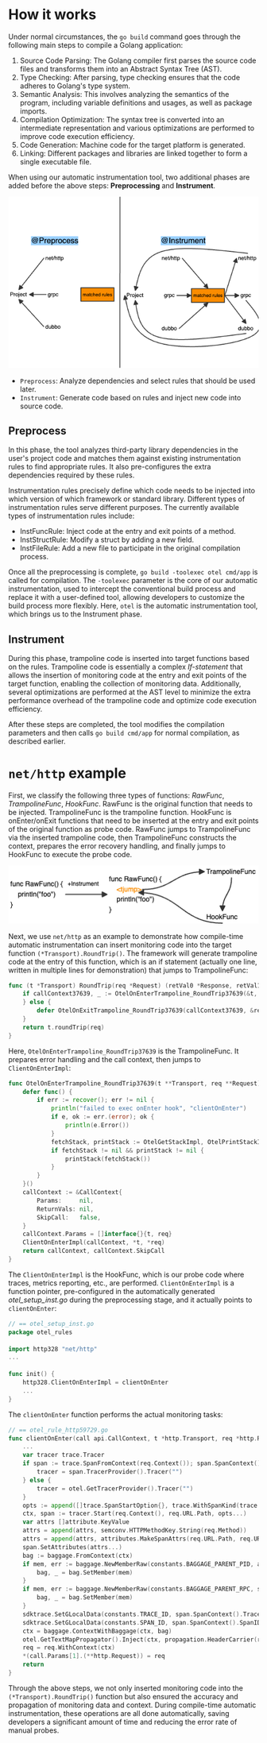 # How it works

Under normal circumstances, the `go build` command goes through the following main steps to compile a Golang application:

1. Source Code Parsing: The Golang compiler first parses the source code files and transforms them into an Abstract Syntax Tree (AST).
2. Type Checking: After parsing, type checking ensures that the code adheres to Golang's type system.
3. Semantic Analysis: This involves analyzing the semantics of the program, including variable definitions and usages, as well as package imports.
4. Compilation Optimization: The syntax tree is converted into an intermediate representation and various optimizations are performed to improve code execution efficiency.
5. Code Generation: Machine code for the target platform is generated.
6. Linking: Different packages and libraries are linked together to form a single executable file.

When using our automatic instrumentation tool, two additional phases are added before the above steps: **Preprocessing** and **Instrument**.

![](workflow.png)

- `Preprocess`: Analyze dependencies and select rules that should be used later.
- `Instrument`: Generate code based on rules and inject new code into source code.

## Preprocess
In this phase, the tool analyzes third-party library dependencies in the user's project 
code and matches them against existing instrumentation rules to find appropriate rules. 
It also pre-configures the extra dependencies required by these rules.

Instrumentation rules precisely define which code needs to be injected into which 
version of which framework or standard library. Different types of instrumentation 
rules serve different purposes. The currently available types of instrumentation
rules include:

- InstFuncRule: Inject code at the entry and exit points of a method.
- InstStructRule: Modify a struct by adding a new field.
- InstFileRule: Add a new file to participate in the original compilation process.

Once all the preprocessing is complete, `go build -toolexec otel cmd/app` 
is called for compilation. The `-toolexec` parameter is the core of our automatic 
instrumentation, used to intercept the conventional build process and replace it
with a user-defined tool, allowing developers to customize the build process more 
flexibly. Here, `otel` is the automatic instrumentation tool,
which brings us to the Instrument phase.

## Instrument
During this phase, trampoline code is inserted into target functions based on the rules. 
Trampoline code is essentially a complex *If-statement* that allows the insertion of 
monitoring code at the entry and exit points of the target function, enabling the 
collection of monitoring data. Additionally, several optimizations are performed at
the AST level to minimize the extra performance overhead of the trampoline code and 
optimize code execution efficiency.

After these steps are completed, the tool modifies the compilation parameters and then
calls `go build cmd/app` for normal compilation, as described earlier.

# `net/http` example
First, we classify the following three types of functions: *RawFunc*, *TrampolineFunc*, *HookFunc*. RawFunc is the original function that needs to be injected. TrampolineFunc is the trampoline function. HookFunc is onEnter/onExit functions that need to be inserted at the entry and exit points of the original function as probe code. RawFunc jumps to TrampolineFunc via the inserted trampoline code, then TrampolineFunc constructs the context, prepares the error recovery handling, and finally jumps to HookFunc to execute the probe code.

![](tjump.png)

Next, we use `net/http` as an example to demonstrate how compile-time automatic instrumentation can insert monitoring code into the target function `(*Transport).RoundTrip()`. The framework will generate trampoline code at the entry of this function, which is an if statement (actually one line, written in multiple lines for demonstration) that jumps to TrampolineFunc:

```go
func (t *Transport) RoundTrip(req *Request) (retVal0 *Response, retVal1 error) {
    if callContext37639, _ := OtelOnEnterTrampoline_RoundTrip37639(&t, &req); false {
    } else {
        defer OtelOnExitTrampoline_RoundTrip37639(callContext37639, &retVal0, &retVal1)
    }
    return t.roundTrip(req)
}
```

Here, `OtelOnEnterTrampoline_RoundTrip37639` is the TrampolineFunc. It prepares error handling and the call context, then jumps to `ClientOnEnterImpl`:

```go
func OtelOnEnterTrampoline_RoundTrip37639(t **Transport, req **Request) (*CallContext, bool) {
    defer func() {
        if err := recover(); err != nil {
            println("failed to exec onEnter hook", "clientOnEnter")
            if e, ok := err.(error); ok {
                println(e.Error())
            }
            fetchStack, printStack := OtelGetStackImpl, OtelPrintStackImpl
            if fetchStack != nil && printStack != nil {
                printStack(fetchStack())
            }
        }
    }()
    callContext := &CallContext{
        Params:     nil,
        ReturnVals: nil,
        SkipCall:   false,
    }
    callContext.Params = []interface{}{t, req}
    ClientOnEnterImpl(callContext, *t, *req)
    return callContext, callContext.SkipCall
}
```

The `ClientOnEnterImpl` is the HookFunc, which is our probe code where traces, metrics reporting, etc., are performed. `ClientOnEnterImpl` is a function pointer, pre-configured in the automatically generated *otel_setup_inst.go* during the preprocessing stage, and it actually points to `clientOnEnter`:

```go
// == otel_setup_inst.go
package otel_rules

import http328 "net/http"
...

func init() {
    http328.ClientOnEnterImpl = clientOnEnter
    ...
}
```

The `clientOnEnter` function performs the actual monitoring tasks:

```go
// == otel_rule_http59729.go
func clientOnEnter(call api.CallContext, t *http.Transport, req *http.Request) {
    ...
    var tracer trace.Tracer
    if span := trace.SpanFromContext(req.Context()); span.SpanContext().IsValid() {
        tracer = span.TracerProvider().Tracer("")
    } else {
        tracer = otel.GetTracerProvider().Tracer("")
    }
    opts := append([]trace.SpanStartOption{}, trace.WithSpanKind(trace.SpanKindClient))
    ctx, span := tracer.Start(req.Context(), req.URL.Path, opts...)
    var attrs []attribute.KeyValue
    attrs = append(attrs, semconv.HTTPMethodKey.String(req.Method))
    attrs = append(attrs, attributes.MakeSpanAttrs(req.URL.Path, req.URL.Host, attributes.Http)...)
    span.SetAttributes(attrs...)
    bag := baggage.FromContext(ctx)
    if mem, err := baggage.NewMemberRaw(constants.BAGGAGE_PARENT_PID, attributes.Pid); err == nil {
        bag, _ = bag.SetMember(mem)
    }
    if mem, err := baggage.NewMemberRaw(constants.BAGGAGE_PARENT_RPC, sdktrace.GetRpc()); err == nil {
        bag, _ = bag.SetMember(mem)
    }
    sdktrace.SetGLocalData(constants.TRACE_ID, span.SpanContext().TraceID().String())
    sdktrace.SetGLocalData(constants.SPAN_ID, span.SpanContext().SpanID().String())
    ctx = baggage.ContextWithBaggage(ctx, bag)
    otel.GetTextMapPropagator().Inject(ctx, propagation.HeaderCarrier(req.Header))
    req = req.WithContext(ctx)
    *(call.Params[1].(**http.Request)) = req
    return
}
```

Through the above steps, we not only inserted monitoring code into the `(*Transport).RoundTrip()` function but also ensured the accuracy and propagation of monitoring data and context. During compile-time automatic instrumentation, these operations are all done automatically, saving developers a significant amount of time and reducing the error rate of manual probes.
